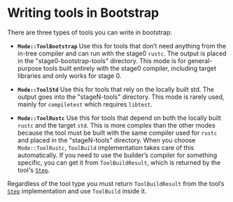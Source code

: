 # Writing tools in Bootstrap

There are three types of tools you can write in bootstrap:

- **`Mode::ToolBootstrap`**
  Use this for tools that don’t need anything from the in-tree compiler and can run with the stage0 `rustc`.
  The output is placed in the "stage0-bootstrap-tools" directory. This mode is for general-purpose tools built
  entirely with the stage0 compiler, including target libraries and only works for stage 0.

- **`Mode::ToolStd`**
  Use this for tools that rely on the locally built std. The output goes into the "stageN-tools" directory.
  This mode is rarely used, mainly for `compiletest` which requires `libtest`.

- **`Mode::ToolRustc`**
  Use this for tools that depend on both the locally built `rustc` and the target `std`. This is more complex than
  the other modes because the tool must be built with the same compiler used for `rustc` and placed in the "stageN-tools"
  directory. When you choose `Mode::ToolRustc`, `ToolBuild` implementation takes care of this automatically.
  If you need to use the builder’s compiler for something specific, you can get it from `ToolBuildResult`, which is
  returned by the tool's [`Step`].

Regardless of the tool type you must return `ToolBuildResult` from the tool’s [`Step`] implementation and use `ToolBuild` inside it.

[`Step`]: https://doc.rust-lang.org/nightly/nightly-rustc/bootstrap/core/builder/trait.Step.html
